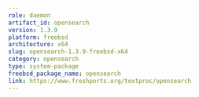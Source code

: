 ```yaml
---
role: daemon
artifact_id: opensearch
version: 1.3.9
platform: freebsd
architecture: x64
slug: opensearch-1.3.9-freebsd-x64
category: opensearch
type: system-package
freebsd_package_name: opensearch
link: https://www.freshports.org/textproc/opensearch
---
```

